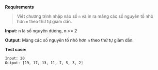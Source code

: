 **Requirements**
> Viết chương trình nhập nào số `n` và in ra mảng các số nguyên tố nhỏ hơn `n` theo thứ tự giảm dần.

**Input:** n là số nguyên dương, n >= 2

**Output:** Mảng các số nguyên tố nhỏ hơn `n` theo thứ tự giảm dần.

**Test case:**
```bash
Input: 20
Output: [19, 17, 13, 11, 7, 5, 3, 2]
```
